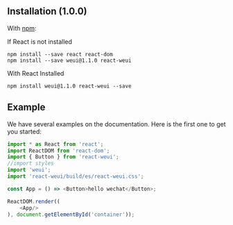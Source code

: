 ## Installation (1.0.0)

With [npm](http://npmjs.com/):

If React is not installed

```
npm install --save react react-dom
npm install --save weui@1.1.0 react-weui
```

With React Installed

```
npm install weui@1.1.0 react-weui --save
```

## Example

We have several examples on the documentation. Here is the first one to get you started:
```javascript
import * as React from 'react';
import ReactDOM from 'react-dom';
import { Button } from 'react-weui';
//import styles
import 'weui';
import 'react-weui/build/es/react-weui.css';

const App = () => <Button>hello wechat</Button>;

ReactDOM.render((
    <App/>
), document.getElementById('container'));

```

